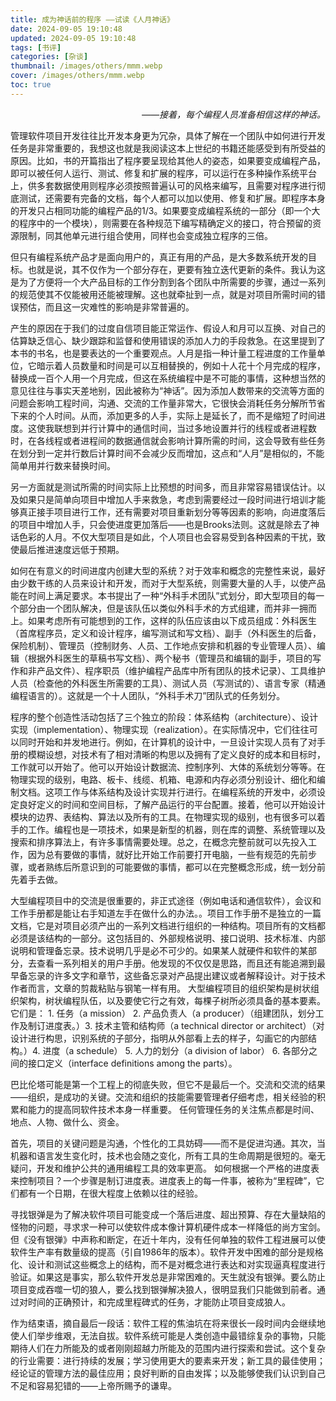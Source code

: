 ```yaml
---
title: 成为神话前的程序 ——试读《人月神话》
date: 2024-09-05 19:10:48
updated: 2024-09-05 19:10:48
tags: [书评]
categories: [杂谈]
thumbnail: /images/others/mmm.webp
cover: /images/others/mmm.webp
toc: true
---
```


<p style="text-align: right;"><i>——接着，每个编程人员准备相信这样的神话。</i></p>

管理软件项目开发往往比开发本身更为冗杂，具体了解在一个团队中如何进行开发任务是非常重要的，我想这也就是我阅读这本上世纪的书籍还能感受到有所受益的原因。比如，书的开篇指出了程序要呈现给其他人的姿态，如果要变成编程产品，即可以被任何人运行、测试、修复和扩展的程序，可以运行在多种操作系统平台上，供多套数据使用则程序必须按照普遍认可的风格来编写，且需要对程序进行彻底测试，还需要有完备的文档，每个人都可以加以使用、修复和扩展。<!-- more -->即程序本身的开发只占相同功能的编程产品的1/3。如果要变成编程系统的一部分（即一个大的程序中的一个模块），则需要在各种规范下编写精确定义的接口，符合预留的资源限制，同其他单元进行组合使用，同样也会变成独立程序的三倍。

但只有编程系统产品才是面向用户的，真正有用的产品，是大多数系统开发的目标。也就是说，其不仅作为一个部分存在，更要有独立迭代更新的条件。我认为这是为了方便将一个大产品目标的工作分割到各个团队中所需要的步骤，通过一系列的规范使其不仅能被用还能被理解。这也就牵扯到一点，就是对项目所需时间的错误预估，而且这一灾难性的影响是非常普遍的。

产生的原因在于我们的过度自信项目能正常运作、假设人和月可以互换、对自己的估算缺乏信心、缺少跟踪和监督和使用错误的添加人力的手段救急。在这里提到了本书的书名，也是要表达的一个重要观点。人月是指一种计量工程进度的工作量单位，它暗示着人员数量和时间是可以互相替换的，例如十人花十个月完成的程序，替换成一百个人用一个月完成，但这在系统编程中是不可能的事情，这种想当然的意见往往与事实天差地别，因此被称为“神话”。因为添加人数带来的交流等方面的问题会影响工程时间，沟通、交流的工作量非常大，它很快会消耗任务分解所节省下来的个人时间。从而，添加更多的人手，实际上是延长了，而不是缩短了时间进度。这使我联想到并行计算中的通信时间，当过多地设置并行的线程或者进程数时，在各线程或者进程间的数据通信就会影响计算所需的时间，这会导致有些任务在划分到一定并行数后计算时间不会减少反而增加，这点和“人月”是相似的，不能简单用并行数来替换时间。

另一方面就是测试所需的时间实际上比预想的时间多，而且非常容易错误估计。以及如果只是简单向项目中增加人手来救急，考虑到需要经过一段时间进行培训才能够真正接手项目进行工作，还有需要对项目重新划分等等因素的影响，向进度落后的项目中增加人手，只会使进度更加落后——也是Brooks法则。这就是除去了神话色彩的人月。不仅大型项目是如此，个人项目也会容易受到各种因素的干扰，致使最后推进速度远低于预期。

如何在有意义的时间进度内创建大型的系统？对于效率和概念的完整性来说，最好由少数干练的人员来设计和开发，而对于大型系统，则需要大量的人手，以使产品能在时间上满足要求。本书提出了一种“外科手术团队”式划分，即大型项目的每一个部分由一个团队解决，但是该队伍以类似外科手术的方式组建，而并非一拥而上。如果考虑所有可能想到的工作，这样的队伍应该由以下成员组成：外科医生（首席程序员，定义和设计程序，编写测试和写文档）、副手（外科医生的后备，保险机制）、管理员（控制财务、人员、工作地点安排和机器的专业管理人员）、编辑（根据外科医生的草稿书写文档）、两个秘书（管理员和编辑的副手，项目的写作和非产品文件）、程序职员（维护编程产品库中所有团队的技术记录）、工具维护人员（检查他的外科医生所需要的工具）、测试人员（写测试的）、语言专家（精通编程语言的）。这就是一个十人团队，“外科手术刀”团队式的任务划分。

程序的整个创造性活动包括了三个独立的阶段：体系结构（architecture）、设计实现（implementation）、物理实现（realization）。在实际情况中，它们往往可以同时开始和并发地进行。例如，在计算机的设计中，一旦设计实现人员有了对手册的模糊设想，对技术有了相对清晰的构思以及拥有了定义良好的成本和目标时，工作就可以开始了。他可以开始设计数据流、控制序列、大体的系统划分等等。在物理实现的级别，电路、板卡、线缆、机箱、电源和内存必须分别设计、细化和编制文档。这项工作与体系结构及设计实现并行进行。在编程系统的开发中，必须设定良好定义的时间和空间目标，了解产品运行的平台配置。接着，他可以开始设计模块的边界、表结构、算法以及所有的工具。在物理实现的级别，也有很多可以着手的工作。编程也是一项技术，如果是新型的机器，则在库的调整、系统管理以及搜索和排序算法上，有许多事情需要处理。总之，在概念完整前就可以先投入工作，因为总有要做的事情，就好比开始工作前要打开电脑，一些有规范的先前步骤，或者熟练后所意识到的可能要做的事情，都可以在完整概念形成，统一划分前先着手去做。

大型编程项目中的交流是很重要的，非正式途径（例如电话和通信软件），会议和工作手册都是能让右手知道左手在做什么的办法。。项目工作手册不是独立的一篇文档，它是对项目必须产出的一系列文档进行组织的一种结构。项目所有的文档都必须是该结构的一部分。这包括目的、外部规格说明、接口说明、技术标准、内部说明和管理备忘录。技术说明几乎是必不可少的。如果某人就硬件和软件的某部分，去查看一系列相关的用户手册。他发现的不仅仅是思路，而且还有能追溯到最早备忘录的许多文字和章节，这些备忘录对产品提出建议或者解释设计。对于技术作者而言，文章的剪裁粘贴与钢笔一样有用。
大型编程项目的组织架构是树状组织架构，树状编程队伍，以及要使它行之有效，每棵子树所必须具备的基本要素。它们是： 1. 任务（a mission） 2. 产品负责人（a producer）（组建团队，划分工作及制订进度表。）3. 技术主管和结构师（a technical director or architect）（对设计进行构思，识别系统的子部分，指明从外部看上去的样子，勾画它的内部结构。）4. 进度（a schedule） 5. 人力的划分（a division of labor） 6. 各部分之间的接口定义（interface definitions among the parts）。

巴比伦塔可能是第一个工程上的彻底失败，但它不是最后一个。交流和交流的结果——组织，是成功的关键。交流和组织的技能需要管理者仔细考虑，相关经验的积累和能力的提高同软件技术本身一样重要。
任何管理任务的关注焦点都是时间、地点、人物、做什么、资金。

首先，项目的关键问题是沟通，个性化的工具妨碍——而不是促进沟通。其次，当机器和语言发生变化时，技术也会随之变化，所有工具的生命周期是很短的。毫无疑问，开发和维护公共的通用编程工具的效率更高。
如何根据一个严格的进度表来控制项目？一个步骤是制订进度表。进度表上的每一件事，被称为“里程碑”，它们都有一个日期，在很大程度上依赖以往的经验。

寻找银弹是为了解决软件项目可能变成一个落后进度、超出预算、存在大量缺陷的怪物的问题，寻求求一种可以使软件成本像计算机硬件成本一样降低的尚方宝剑。但《没有银弹》中声称和断定，在近十年内，没有任何单独的软件工程进展可以使软件生产率有数量级的提高（引自1986年的版本）。软件开发中困难的部分是规格化、设计和测试这些概念上的结构，而不是对概念进行表达和对实现逼真程度进行验证。如果这是事实，那么软件开发总是非常困难的。天生就没有银弹。要么防止项目变成吞噬一切的狼人，要么找到银弹解决狼人，很明显我们只能做到前者。通过对时间的正确预计，和完成里程碑式的任务，才能防止项目变成狼人。

作为结束语，摘自最后一段话：软件工程的焦油坑在将来很长一段时间内会继续地使人们举步维艰，无法自拔。软件系统可能是人类创造中最错综复杂的事物，只能期待人们在力所能及的或者刚刚超越力所能及的范围内进行探索和尝试。这个复杂的行业需要：进行持续的发展；学习使用更大的要素来开发；新工具的最佳使用；经论证的管理方法的最佳应用；良好判断的自由发挥；以及能够使我们认识到自己不足和容易犯错的——上帝所赐予的谦卑。
